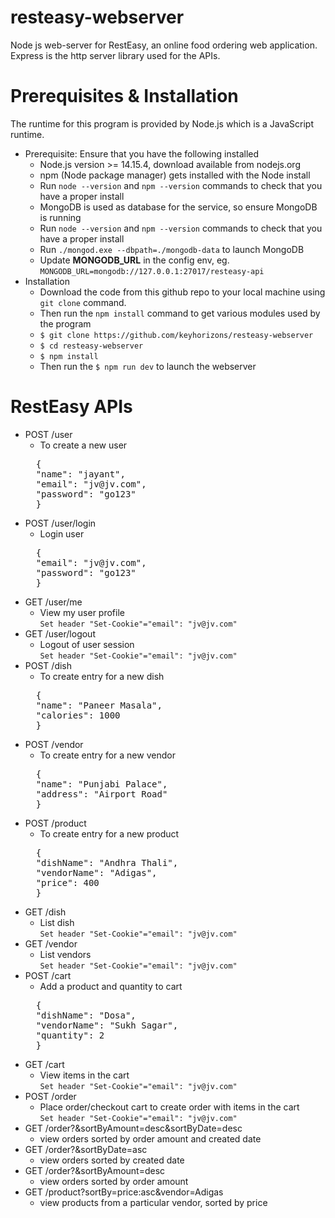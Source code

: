 # resteasy-webserver
Node js web-server for RestEasy, an online food ordering web application.
Express is the http server library used for the APIs.
# Prerequisites & Installation
The runtime for this program is provided by Node.js which is a JavaScript runtime.
* Prerequisite: Ensure that you have the following installed
    * Node.js version >= 14.15.4, download available from nodejs.org
    * npm (Node package manager) gets installed with the Node install
    * Run `node --version` and `npm --version` commands to check that you have a proper install
    * MongoDB is used as database for the service, so ensure MongoDB is running
    * Run `node --version` and `npm --version` commands to check that you have a proper install
    * Run `./mongod.exe --dbpath=./mongodb-data` to launch MongoDB 
    * Update **MONGODB_URL** in the config env, eg. `MONGODB_URL=mongodb://127.0.0.1:27017/resteasy-api`
* Installation
    * Download the code from this github repo to your local machine using `git clone` command.
    * Then run the `npm install` command to get various modules used by the program
    * `$ git clone https://github.com/keyhorizons/resteasy-webserver`
    * `$ cd resteasy-webserver`
    * `$ npm install`
    * Then run the `$ npm run dev` to launch the webserver
# RestEasy APIs
* POST /user
    * To create a new user<br/>
    <pre>
    {
    "name": "jayant",
    "email": "jv@jv.com",
    "password": "go123"
    }</pre>
* POST /user/login
    * Login user<br/>
    <pre>
    {
    "email": "jv@jv.com",
    "password": "go123"
    }</pre>
* GET /user/me
    * View my user profile<br/>
    `Set header "Set-Cookie"="email": "jv@jv.com"`
* GET /user/logout
    * Logout of user session<br/>
    `Set header "Set-Cookie"="email": "jv@jv.com"`
* POST /dish
    * To create entry for a new dish<br/>
    <pre>
    {
    "name": "Paneer Masala",
    "calories": 1000
    }</pre>
* POST /vendor
    * To create entry for a new vendor<br/>
    <pre>
    {
    "name": "Punjabi Palace",
    "address": "Airport Road"
    }</pre>
* POST /product
    * To create entry for a new product<br/>
    <pre>
    {
    "dishName": "Andhra Thali",
    "vendorName": "Adigas",
    "price": 400
    }</pre>
* GET /dish
    * List dish <br/>
    `Set header "Set-Cookie"="email": "jv@jv.com"`
* GET /vendor
    * List vendors <br/>
    `Set header "Set-Cookie"="email": "jv@jv.com"`
* POST /cart
    * Add a product and quantity to cart<br/>
    <pre>
    {
    "dishName": "Dosa",
    "vendorName": "Sukh Sagar",
    "quantity": 2
    }</pre>
* GET /cart
    * View items in the cart<br/>
    `Set header "Set-Cookie"="email": "jv@jv.com"`
* POST /order
    * Place order/checkout cart to create order with items in the cart<br/>
    `Set header "Set-Cookie"="email": "jv@jv.com"`
* GET /order?&sortByAmount=desc&sortByDate=desc
    * view orders sorted by order amount and created date
* GET /order?&sortByDate=asc
    * view orders sorted by created date
* GET /order?&sortByAmount=desc
    * view orders sorted by order amount
* GET /product?sortBy=price:asc&vendor=Adigas
    * view products from a particular vendor, sorted by price
